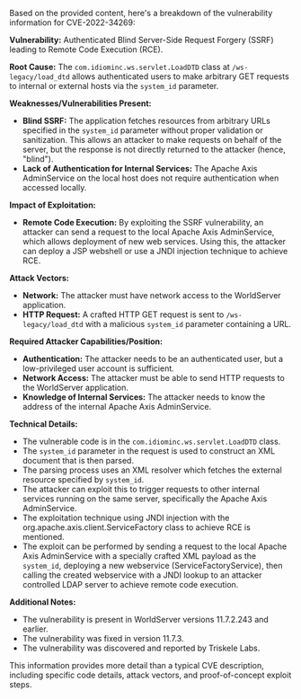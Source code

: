 Based on the provided content, here's a breakdown of the vulnerability information for CVE-2022-34269:

**Vulnerability:** Authenticated Blind Server-Side Request Forgery (SSRF) leading to Remote Code Execution (RCE).

**Root Cause:** The `com.idiominc.ws.servlet.LoadDTD` class at `/ws-legacy/load_dtd` allows authenticated users to make arbitrary GET requests to internal or external hosts via the `system_id` parameter.

**Weaknesses/Vulnerabilities Present:**
*   **Blind SSRF:** The application fetches resources from arbitrary URLs specified in the `system_id` parameter without proper validation or sanitization. This allows an attacker to make requests on behalf of the server, but the response is not directly returned to the attacker (hence, "blind").
*   **Lack of Authentication for Internal Services:** The Apache Axis AdminService on the local host does not require authentication when accessed locally.

**Impact of Exploitation:**
*   **Remote Code Execution:** By exploiting the SSRF vulnerability, an attacker can send a request to the local Apache Axis AdminService, which allows deployment of new web services. Using this, the attacker can deploy a JSP webshell or use a JNDI injection technique to achieve RCE.

**Attack Vectors:**
*   **Network:** The attacker must have network access to the WorldServer application.
*   **HTTP Request:** A crafted HTTP GET request is sent to `/ws-legacy/load_dtd` with a malicious `system_id` parameter containing a URL.

**Required Attacker Capabilities/Position:**
*   **Authentication:** The attacker needs to be an authenticated user, but a low-privileged user account is sufficient.
*   **Network Access:** The attacker must be able to send HTTP requests to the WorldServer application.
*   **Knowledge of Internal Services:** The attacker needs to know the address of the internal Apache Axis AdminService.

**Technical Details:**
*   The vulnerable code is in the `com.idiominc.ws.servlet.LoadDTD` class.
*   The `system_id` parameter in the request is used to construct an XML document that is then parsed.
*   The parsing process uses an XML resolver which fetches the external resource specified by `system_id`.
*   The attacker can exploit this to trigger requests to other internal services running on the same server, specifically the Apache Axis AdminService.
*   The exploitation technique using JNDI injection with the org.apache.axis.client.ServiceFactory class to achieve RCE is mentioned.
*   The exploit can be performed by sending a request to the local Apache Axis AdminService with a specially crafted XML payload as the `system_id`, deploying a new webservice (ServiceFactoryService), then calling the created webservice with a JNDI lookup to an attacker controlled LDAP server to achieve remote code execution.

**Additional Notes:**
*   The vulnerability is present in WorldServer versions 11.7.2.243 and earlier.
*   The vulnerability was fixed in version 11.7.3.
*   The vulnerability was discovered and reported by Triskele Labs.

This information provides more detail than a typical CVE description, including specific code details, attack vectors, and proof-of-concept exploit steps.